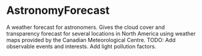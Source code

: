 # AstronomyForecast
A weather forecast for astronomers.  Gives the cloud cover and transparency forecast for several locations in North America using weather maps provided by the Canadian Meteorological Centre.  TODO: Add observable events and interests.  Add light pollution factors.

